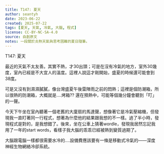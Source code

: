 ```yaml
---
title: T147: 夏天
author: seantyh
date: 2023-06-22
created: 2025-07-22
tags: [夏天, 天氣, 冷氣, 大腦, 程式]
license: CC-BY-NC-SA-4.0
source: 自創原文
notes: 一段關於炎熱天氣與思考困難的夏日隨筆。
---
```

T147: 夏天

最近的天氣不太友善。其實不熱，才30出頭；可是在沒有冷氣的地方，室外30幾度，室內已經是不大宜人的溫度。這裡人說這才剛開始，盛夏的時候還可能會到38度。

可是又沒有到濕濕膩膩，像台灣盛夏午後雷陣雨之前的悶熱；這裡是個防潮箱，所以很熱的防潮箱，大概就是....烤箱?? 還在預熱中，可能等個幾分鐘會聽到「叮」的一聲。

今天下午坐在室內聽著一個老舊的大廈扇的馬達聲，想像著它是冷氣壓縮機，但發現我一直盯著同一行程式，想著為什麼他的結果跟我想的不一樣。過了半小時，發現程式是對的，是我想錯了。後來，坐在公車上猜著wordle，發現我居然忘記我用了一年的start words，看樣子我大腦的乖乖已經被熱到變質過期了。

大腦跟電腦一樣都很需要水冷的....設備費應該要有一條是移動式冷氣的——深度神經生物網絡冷卻系統。